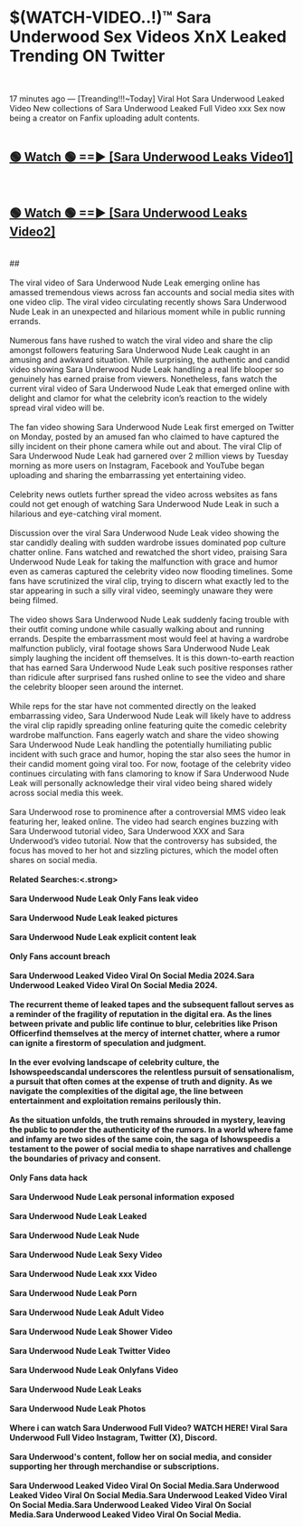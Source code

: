 # $(WATCH-VIDEO..!)™ Sara Underwood Sex Videos XnX Leaked Trending ON Twitter<br>
<br>

17 minutes ago — [Treanding!!!~Today] Viral Hot Sara Underwood Leaked Video New collections of Sara Underwood Leaked Full Video xxx Sex now being a creator on Fanfix uploading adult contents.
<br>
 <br>

##  <a href="https://best2vid.blogspot.com?title=Sara_Underwood">🟢 Watch 🟢 ==► [Sara Underwood Leaks Video1]</a><br>
  <br>

##  <a href="https://best2vid.blogspot.com?title=Sara_Underwood">🟢 Watch 🟢 ==► [Sara Underwood Leaks Video2]</a><br>
  <br>
  ##
  <br>
  <br>
The viral video of Sara Underwood Nude Leak emerging online has amassed tremendous views across fan accounts and social media sites with one video clip. The viral video circulating recently shows Sara Underwood Nude Leak in an unexpected and hilarious moment while in public running errands.
<br><br>
Numerous fans have rushed to watch the viral video and share the clip amongst followers featuring Sara Underwood Nude Leak caught in an amusing and awkward situation. While surprising, the authentic and candid video showing Sara Underwood Nude Leak handling a real life blooper so genuinely has earned praise from viewers. Nonetheless, fans watch the current viral video of Sara Underwood Nude Leak that emerged online with delight and clamor for what the celebrity icon’s reaction to the widely spread viral video will be.
<br><br>
The fan video showing Sara Underwood Nude Leak first emerged on Twitter on Monday, posted by an amused fan who claimed to have captured the silly incident on their phone camera while out and about. The viral Clip of Sara Underwood Nude Leak had garnered over 2 million views by Tuesday morning as more users on Instagram, Facebook and YouTube began uploading and sharing the embarrassing yet entertaining video.
<br><br>
Celebrity news outlets further spread the video across websites as fans could not get enough of watching Sara Underwood Nude Leak in such a hilarious and eye-catching viral moment.
<br><br>
Discussion over the viral Sara Underwood Nude Leak video showing the star candidly dealing with sudden wardrobe issues dominated pop culture chatter online. Fans watched and rewatched the short video, praising Sara Underwood Nude Leak for taking the malfunction with grace and humor even as cameras captured the celebrity video now flooding timelines. Some fans have scrutinized the viral clip, trying to discern what exactly led to the star appearing in such a silly viral video, seemingly unaware they were being filmed.
<br><br>
The video shows Sara Underwood Nude Leak suddenly facing trouble with their outfit coming undone while casually walking about and running errands. Despite the embarrassment most would feel at having a wardrobe malfunction publicly, viral footage shows Sara Underwood Nude Leak simply laughing the incident off themselves. It is this down-to-earth reaction that has earned Sara Underwood Nude Leak such positive responses rather than ridicule after surprised fans rushed online to see the video and share the celebrity blooper seen around the internet.
<br><br>
While reps for the star have not commented directly on the leaked embarrassing video, Sara Underwood Nude Leak will likely have to address the viral clip rapidly spreading online featuring quite the comedic celebrity wardrobe malfunction. Fans eagerly watch and share the video showing Sara Underwood Nude Leak handling the potentially humiliating public incident with such grace and humor, hoping the star also sees the humor in their candid moment going viral too. For now, footage of the celebrity video continues circulating with fans clamoring to know if Sara Underwood Nude Leak will personally acknowledge their viral video being shared widely across social media this week.
<br><br>
Sara Underwood rose to prominence after a controversial MMS video leak featuring her, leaked online. The video had search engines buzzing with Sara Underwood tutorial video, Sara Underwood XXX and Sara Underwood’s video tutorial. Now that the controversy has subsided, the focus has moved to her hot and sizzling pictures, which the model often shares on social media.
<br><br>
<strong>Related Searches:<.strong>
<br><br>
Sara Underwood Nude Leak Only Fans leak video
<br><br>
Sara Underwood Nude Leak leaked pictures
<br><br>
Sara Underwood Nude Leak explicit content leak
<br><br>
Only Fans account breach
<br><br>
Sara Underwood Leaked Video Viral On Social Media 2024.Sara Underwood Leaked Video Viral On Social Media 2024.
<br><br>
The recurrent theme of leaked tapes and the subsequent fallout serves as a reminder of the fragility of reputation in the digital era. As the lines between private and public life continue to blur, celebrities like Prison Officerfind themselves at the mercy of internet chatter, where a rumor can ignite a firestorm of speculation and judgment.
<br><br>
In the ever evolving landscape of celebrity culture, the Ishowspeedscandal underscores the relentless pursuit of sensationalism, a pursuit that often comes at the expense of truth and dignity. As we navigate the complexities of the digital age, the line between entertainment and exploitation remains perilously thin.
<br><br>
As the situation unfolds, the truth remains shrouded in mystery, leaving the public to ponder the authenticity of the rumors. In a world where fame and infamy are two sides of the same coin, the saga of Ishowspeedis a testament to the power of social media to shape narratives and challenge the boundaries of privacy and consent.
<br><br>
Only Fans data hack
<br><br>
Sara Underwood Nude Leak personal information exposed
<br><br>
Sara Underwood Nude Leak Leaked
<br><br>
Sara Underwood Nude Leak Nude
<br><br>
Sara Underwood Nude Leak Sexy Video
<br><br>
Sara Underwood Nude Leak xxx Video
<br><br>
Sara Underwood Nude Leak Porn
<br><br>
Sara Underwood Nude Leak Adult Video
<br><br>
Sara Underwood Nude Leak Shower Video
<br><br>
Sara Underwood Nude Leak Twitter Video
<br><br>
Sara Underwood Nude Leak Onlyfans Video
<br><br>
Sara Underwood Nude Leak Leaks
<br><br>
Sara Underwood Nude Leak Photos
<br><br>
Where i can watch Sara Underwood Full Video? WATCH HERE! Viral Sara Underwood Full Video Instagram, Twitter (X), Discord.
<br><br>
Sara Underwood's content, follow her on social media, and consider supporting her through merchandise or subscriptions.
<br><br>
Sara Underwood Leaked Video Viral On Social Media.Sara Underwood Leaked Video Viral On Social Media.Sara Underwood Leaked Video Viral On Social Media.Sara Underwood Leaked Video Viral On Social Media.Sara Underwood Leaked Video Viral On Social Media.